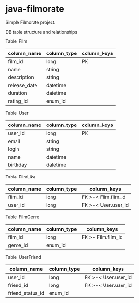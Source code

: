 # java-filmorate

Simple Filmorate project.

DB table structure and relationships

Table: Film

| column_name   | column_type | column_keys |
|---------------|-------------|-------------|
| film_id       | long        | PK          |
| name          | string      |             |
| description   | string      |             |
| release_date  | datetime    |             |
| duration      | datetime    |             |
| rating_id     | enum_id     |             |

Table: User

| column_name | column_type | column_keys |
|-------------|-------------|-------------|
| user_id     | long        | PK          |
| email       | string      |             |
| login       | string      |             |
| name        | datetime    |             |
| birthday    | datetime    |             |

Table: FilmLike

| column_name | column_type | column_keys         |
|-------------|-------------|---------------------|
| film_id     | long        | FK >-< Film.film_id |
| user_id     | long        | FK >-< User.user_id |

Table: FilmGenre

| column_name | column_type | column_keys         |
|-------------|-------------|---------------------|
| film_id     | long        | FK  >- Film.film_id |
| genre_id    | enum_id     |                     |

Table: UserFriend

| column_name      | column_type | column_keys          |
|------------------|-------------|----------------------|
| user_id          | long        | FK  >-< User.user_id |
| friend_id        | long        | FK >-< User.user_id  |
| friend_status_id | enum_id     |                      |
